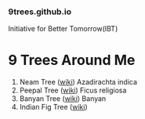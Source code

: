 ### 9trees.github.io
Initiative for Better Tomorrow(IBT)


# 9 Trees Around Me

1. Neam Tree ([wiki](https://en.wikipedia.org/wiki/Azadirachta_indica))
  Azadirachta indica
2. Peepal Tree ([wiki](https://en.wikipedia.org/wiki/Ficus_religiosa))
  Ficus religiosa
3. Banyan Tree ([wiki](https://en.wikipedia.org/wiki/Banyan))
  Banyan
4. Indian Fig Tree ([wiki](https://en.m.wikipedia.org/wiki/Ficus_racemosa)) 

